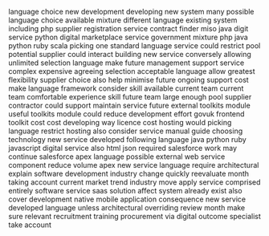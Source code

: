 language choice new development developing new system many possible language choice available mixture different language existing system including php supplier registration service contract finder miso java digit service python digital marketplace service government mixture php java python ruby scala picking one standard language service could restrict pool potential supplier could interact building new service conversely allowing unlimited selection language make future management support service complex expensive agreeing selection acceptable language allow greatest flexibility supplier choice also help minimise future ongoing support cost make language framework consider skill available current team current team comfortable experience skill future team large enough pool supplier contractor could support maintain service future external toolkits module useful toolkits module could reduce development effort govuk frontend toolkit cost cost developing way licence cost hosting would picking language restrict hosting also consider service manual guide choosing technology new service developed following language java python ruby javascript digital service also html json required salesforce work may continue salesforce apex language possible external web service component reduce volume apex new service language require architectural explain software development industry change quickly reevaluate month taking account current market trend industry move apply service comprised entirely software service saas solution affect system already exist also cover development native mobile application consequence new service developed language unless architectural overriding review month make sure relevant recruitment training procurement via digital outcome specialist take account